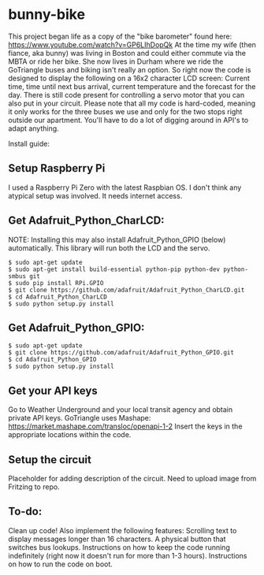 # bunny-bike
This project began life as a copy of the "bike barometer" found here: https://www.youtube.com/watch?v=GP6LIhDopQk
At the time my wife (then fiance, aka bunny) was living in Boston and could either commute via the MBTA or ride her bike.
She now lives in Durham where we ride the GoTriangle buses and biking isn't really an option. So right now the code is designed to display the following on a 16x2 character LCD screen:
Current time, time until next bus arrival, current temperature and the forecast for the day.
There is still code present for controlling a servo motor that you can also put in your circuit.
Please note that all my code is hard-coded, meaning it only works for the three buses we use and only for the two stops right outside our apartment. You'll have to do a lot of digging around in API's to adapt anything.

Install guide:
## Setup Raspberry Pi
I used a Raspberry Pi Zero with the latest Raspbian OS. I don't think any atypical setup was involved. It needs internet access.
## Get Adafruit_Python_CharLCD:
NOTE: Installing this may also install Adafruit_Python_GPIO (below) automatically. This library will run both the LCD and the servo.
````
$ sudo apt-get update
$ sudo apt-get install build-essential python-pip python-dev python-smbus git
$ sudo pip install RPi.GPIO
$ git clone https://github.com/adafruit/Adafruit_Python_CharLCD.git
$ cd Adafruit_Python_CharLCD
$ sudo python setup.py install
````
## Get Adafruit_Python_GPIO:
````
$ sudo apt-get update
$ git clone https://github.com/adafruit/Adafruit_Python_GPIO.git
$ cd Adafruit_Python_GPIO
$ sudo python setup.py install
````
## Get your API keys
Go to Weather Underground and your local transit agency and obtain private API keys. GoTriangle uses Mashape: https://market.mashape.com/transloc/openapi-1-2
Insert the keys in the appropriate locations within the code.
## Setup the circuit
Placeholder for adding description of the circuit. Need to upload image from Fritzing to repo.
## To-do:
Clean up code! Also implement the following features: Scrolling text to display messages longer than 16 characters. A physical button that switches bus lookups. Instructions on how to keep the code running indefinitely (right now it doesn't run for more than 1-3 hours). Instructions on how to run the code on boot.
